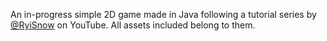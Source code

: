 An in-progress simple 2D game made in Java following a tutorial series by [@RyiSnow](https://www.youtube.com/@RyiSnow) on YouTube. All assets included belong to them.
